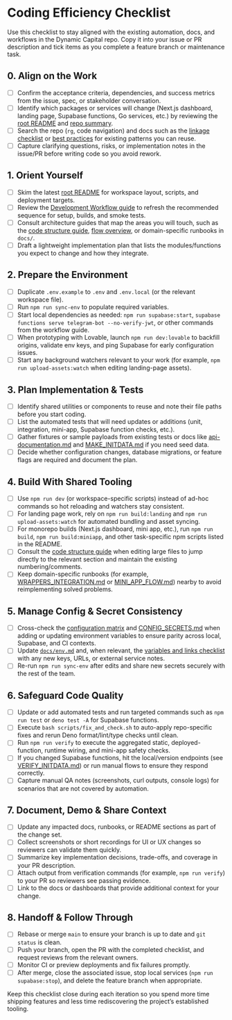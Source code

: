 # Coding Efficiency Checklist

Use this checklist to stay aligned with the existing automation, docs, and
workflows in the Dynamic Capital repo. Copy it into your issue or PR description
and tick items as you complete a feature branch or maintenance task.

## 0. Align on the Work

- [ ] Confirm the acceptance criteria, dependencies, and success metrics from
      the issue, spec, or stakeholder conversation.
- [ ] Identify which packages or services will change (Next.js dashboard,
      landing page, Supabase functions, Go services, etc.) by reviewing the
      [root README](../README.md) and [repo summary](./REPO_SUMMARY.md).
- [ ] Search the repo (`rg`, code navigation) and docs such as the
      [linkage checklist](./LINKAGE_CHECKLIST.md) or
      [best practices](./BEST_PRACTICES.md) for existing patterns you can reuse.
- [ ] Capture clarifying questions, risks, or implementation notes in the
      issue/PR before writing code so you avoid rework.

## 1. Orient Yourself

- [ ] Skim the latest [root README](../README.md) for workspace layout, scripts,
      and deployment targets.
- [ ] Review the [Development Workflow guide](./DEVELOPMENT_WORKFLOW.md) to
      refresh the recommended sequence for setup, builds, and smoke tests.
- [ ] Consult architecture guides that map the areas you will touch, such as the
      [code structure guide](./code-structure.md),
      [flow overview](./FLOW_OVERVIEW.md), or domain-specific runbooks in
      `docs/`.
- [ ] Draft a lightweight implementation plan that lists the modules/functions
      you expect to change and how they integrate.

## 2. Prepare the Environment

- [ ] Duplicate `.env.example` to `.env` and `.env.local` (or the relevant
      workspace file).
- [ ] Run `npm run sync-env` to populate required variables.
- [ ] Start local dependencies as needed: `npm run supabase:start`,
      `supabase functions serve telegram-bot --no-verify-jwt`, or other commands
      from the workflow guide.
- [ ] When prototyping with Lovable, launch `npm run dev:lovable` to backfill
      origins, validate env keys, and ping Supabase for early configuration
      issues.
- [ ] Start any background watchers relevant to your work (for example,
      `npm run upload-assets:watch` when editing landing-page assets).

## 3. Plan Implementation & Tests

- [ ] Identify shared utilities or components to reuse and note their file paths
      before you start coding.
- [ ] List the automated tests that will need updates or additions (unit,
      integration, mini-app, Supabase function checks, etc.).
- [ ] Gather fixtures or sample payloads from existing tests or docs like
      [api-documentation.md](./api-documentation.md) and
      [MAKE_INITDATA.md](./MAKE_INITDATA.md) if you need seed data.
- [ ] Decide whether configuration changes, database migrations, or feature
      flags are required and document the plan.

## 4. Build With Shared Tooling

- [ ] Use `npm run dev` (or workspace-specific scripts) instead of ad-hoc
      commands so hot reloading and watchers stay consistent.
- [ ] For landing page work, rely on `npm run build:landing` and
      `npm run upload-assets:watch` for automated bundling and asset syncing.
- [ ] For monorepo builds (Next.js dashboard, mini app, etc.), run
      `npm run build`, `npm run build:miniapp`, and other task-specific npm
      scripts listed in the README.
- [ ] Consult the [code structure guide](./code-structure.md) when editing large
      files to jump directly to the relevant section and maintain the existing
      numbering/comments.
- [ ] Keep domain-specific runbooks (for example,
      [WRAPPERS_INTEGRATION.md](./WRAPPERS_INTEGRATION.md) or
      [MINI_APP_FLOW.md](./MINI_APP_FLOW.md)) nearby to avoid reimplementing
      solved problems.

## 5. Manage Config & Secret Consistency

- [ ] Cross-check the [configuration matrix](./CONFIG.md) and
      [CONFIG_SECRETS.md](./CONFIG_SECRETS.md) when adding or updating
      environment variables to ensure parity across local, Supabase, and CI
      contexts.
- [ ] Update [`docs/env.md`](./env.md) and, when relevant, the
      [variables and links checklist](./VARIABLES_AND_LINKS_CHECKLIST.md) with
      any new keys, URLs, or external service notes.
- [ ] Re-run `npm run sync-env` after edits and share new secrets securely with
      the rest of the team.

## 6. Safeguard Code Quality

- [ ] Update or add automated tests and run targeted commands such as
      `npm run test` or `deno test -A` for Supabase functions.
- [ ] Execute `bash scripts/fix_and_check.sh` to auto-apply repo-specific fixes
      and rerun Deno format/lint/type checks until clean.
- [ ] Run `npm run verify` to execute the aggregated static, deployed-function,
      runtime wiring, and mini-app safety checks.
- [ ] If you changed Supabase functions, hit the local/version endpoints (see
      [VERIFY_INITDATA.md](./VERIFY_INITDATA.md)) or run manual flows to ensure
      they respond correctly.
- [ ] Capture manual QA notes (screenshots, curl outputs, console logs) for
      scenarios that are not covered by automation.

## 7. Document, Demo & Share Context

- [ ] Update any impacted docs, runbooks, or README sections as part of the
      change set.
- [ ] Collect screenshots or short recordings for UI or UX changes so reviewers
      can validate them quickly.
- [ ] Summarize key implementation decisions, trade-offs, and coverage in your
      PR description.
- [ ] Attach output from verification commands (for example, `npm run verify`)
      to your PR so reviewers see passing evidence.
- [ ] Link to the docs or dashboards that provide additional context for your
      change.

## 8. Handoff & Follow Through

- [ ] Rebase or merge `main` to ensure your branch is up to date and
      `git status` is clean.
- [ ] Push your branch, open the PR with the completed checklist, and request
      reviews from the relevant owners.
- [ ] Monitor CI or preview deployments and fix failures promptly.
- [ ] After merge, close the associated issue, stop local services
      (`npm run supabase:stop`), and delete the feature branch when appropriate.

Keep this checklist close during each iteration so you spend more time shipping
features and less time rediscovering the project’s established tooling.
